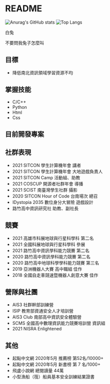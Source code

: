 # README

![Anurag's GitHub stats](https://github-readme-stats.vercel.app/api?username=Rukiren&layout=compact&theme=vue-dark)
![Top Langs](https://github-readme-stats.vercel.app/api/top-langs/?username=Rukiren&layout=compact&theme=vue-dark)

白兔  

不要問我兔子怎麼叫   

## 目標
- 降低南北資訊領域學習資源不均

## 掌握技能
- C/C++
- Python
- Html
- Css

## 目前開發專案

## 社群表現
- 2021 SITCON  學生計算機年會  講者
- 2021 SITCON  學生計算機年會  大地遊戲負責人
- 2021 SITCON Camp 活動組、助教
- 2021 COSCUP 開源者社群年會  導播
- 2021 SCIST    南臺灣學生社群  攝影
- 2020 SITCON Hour of Code 台南場次 總召
- IDystopia 2035 數位身分大冒險 遊戲設計
- 路竹高中資訊研究社 助教、副社長

## 競賽
- 2021 高雄市科展地球與行星科學科 第二名
- 2021 全國科展地球與行星科學科 參展
- 2021 路竹高中資訊學科能力競賽 第二名
- 2020 路竹高中資訊學科能力競賽 第二名
- 2020 路竹高中地球科學學科能力競賽 第三名
- 2019 亞洲機器人大賽 高中職組 佳作
- 2018 全國自走車競速暨機器人創意大賽 佳作

## 營隊與社團
- AIS3 社群幹部訓練營
- ISIP 教育部資通安全人才培訓營
- AIS3 Club 南部高中資訊安全體驗營
- SCMS 全國高中數理資訊能力競賽培訓營 資訊組
- 2021 NISRA Enlightened

## 其他
- 起點中文網 2020年5月 推薦榜 第52名/10000+
- 起點中文網 2020年5月 新書榜 第 7 名/1000+
- 飛盧小說網 總閱讀量 44萬
- 小型漁船（筏）船員基本安全訓練結業證書
